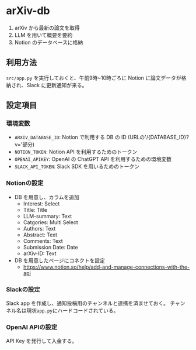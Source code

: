 # arXiv-db

1. arXiv から最新の論文を取得
2. LLM を用いて概要を要約
3. Notion のデータベースに格納

## 利用方法

`src/app.py` を実行しておくと、午前9時~10時ごろに Notion に論文データが格納され、Slack に更新通知が来る。

## 設定項目

### 環境変数

- `ARXIV_DATABASE_ID`: Notion で利用する DB の ID (URLの'/{DATABASE_ID}?v='部分)
- `NOTION_TOKEN`: Notion API を利用するためのトークン
- `OPENAI_APIKEY`: OpenAI の ChatGPT API を利用するための環境変数
- `SLACK_API_TOKEN`: Slack SDK を用いるためのトークン

### Notionの設定

- DB を用意し、カラムを追加
  - Interest: Select
  - Title: Title
  - LLM-summary: Text
  - Catgories: Multi Select
  - Authors: Text
  - Abstract: Text
  - Comments: Text
  - Submission Date: Date
  - arXiv-ID: Text
- DB を用意したページにコネクトを設定
  - https://www.notion.so/help/add-and-manage-connections-with-the-api

### Slackの設定

Slack app を作成し、通知投稿用のチャンネルと連携を済ませておく。
チャンネル名は現状`app.py`にハードコードされている。

### OpenAI APIの設定

API Key を発行して入金する。

